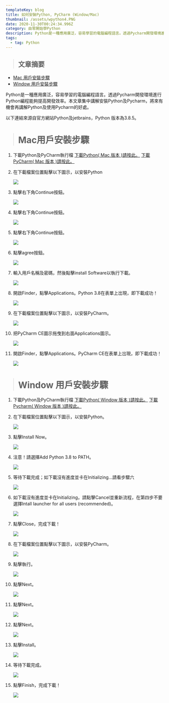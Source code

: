 ```yaml
---
templateKey: blog
title: 如何安裝Python, PyCharm (Window/Mac)
thumbnail: /assets/wpython4.PNG
date: 2020-11-30T00:24:34.996Z
category: 由零開始學Python
description: Python是一種應用廣泛，容易學習的電腦編程語言。透過Pycharm開發環境進行Python編程能夠提高開發效率。本文章集中講解安裝Python及Pycharm，將來有機會再講下Python及使用Pycharm的好處。
tags:
  - tag: Python
---
```

> ## 文章摘要

* [Mac 用戶安裝步驟](#Mac-用戶安裝步驟)
* [Window 用戶安裝步驟](#Window-用戶安裝步驟)

Python是一種應用廣泛，容易學習的電腦編程語言。透過Pycharm開發環境進行Python編程能夠提高開發效率。本文章集中講解安裝Python及Pycharm，將來有機會再講解Python及使用Pycharm的好處。

以下連結來源自官方網站Python及jetbrains，Python 版本為3.8.5。

> # Mac用戶安裝步驟

1. 下載Python及PyCharm執行檔
   [下載Python( Mac 版本 )請按此。](https://www.python.org/ftp/python/3.8.5/python-3.8.5-macosx10.9.pkg)
   [下載PyCharm( Mac 版本 )請按此。](https://www.jetbrains.com/pycharm/download/download-thanks.html?platform=mac&code=PCC)
2. 在下載檔案位置點擊以下圖示，以安裝Python

   ![](/assets/macpython0.png)
3. 點擊右下角Continue按鈕。

   ![](/assets/macpython1.png)
4. 點擊右下角Continue按鈕。

   ![](/assets/macpython2.png)
5. 點擊右下角Continue按鈕。

   ![](/assets/macpython3.png)
6. 點擊agree按鈕。

   ![](/assets/macpython4.png)
7. 輸入用戶名稱及密碼，然後點擊install Software以執行下載。

   ![](/assets/macpython5.png)
8. 開啟Finder，點擊Applications。Python 3.8在表單上岀現，即下載成功！

   ![](/assets/macpython6.png)
9. 在下載檔案位置點擊以下圖示，以安裝PyCharm。

   ![](/assets/macpycharm0.png)
10. 把PyCharm CE圖示拖曳到右面Applications圖示。

    ![](/assets/macpycharm1.png)
11. 開啟Finder，點擊Applications。PyCharm CE在表單上岀現，即下載成功！

    ![](/assets/macpycharm2.png)

> # Window 用戶安裝步驟

1. 下載Python及PyCharm執行檔
   [下載Python( Window 版本 )請按此。](https://www.python.org/ftp/python/3.8.5/python-3.8.5.exe)
   [下載Pycharm( Window 版本 )請按此。](https://www.jetbrains.com/pycharm/download/download-thanks.html?platform=windows&code=PCC)
2. 在下載檔案位置點擊以下圖示，以安裝Python。

   ![](/assets/wpython1.PNG)
3. 點擊Install Now。

   ![](/assets/wpython2.PNG)
4. 注意！請選擇Add Python 3.8 to PATH。

   ![](/assets/wpython3.PNG)
5. 等待下載完成；如下載沒有進度並卡在Initializing...請看步驟六

   ![](/assets/wpython4.PNG)
6. 如下載沒有進度並卡在Initializing，請點擊Cancel並重新流程，在第四步不要選擇Intall launcher for all users (recommended)。

   ![](/assets/wpython3b.PNG)
7. 點擊Close，完成下載！

   ![](/assets/wpython5.PNG)
8. 在下載檔案位置點擊以下圖示，以安裝PyCharm。

   ![](/assets/wpycharm1.PNG)
9. 點擊執行。

   ![](/assets/wpycharm2.PNG)
10. 點擊Next。

    ![](/assets/wpycharm3.PNG)
11. 點擊Next。

    ![](/assets/wpycharm4.PNG)
12. 點擊Next。

    ![](/assets/wpycharm5.PNG)
13. 點擊Install。

    ![](/assets/wpycharm6.PNG)
14. 等待下載完成。

    ![](/assets/wpycharm7.PNG)
15. 點擊Finish，完成下載！

    ![](/assets/wpycharm8.PNG)